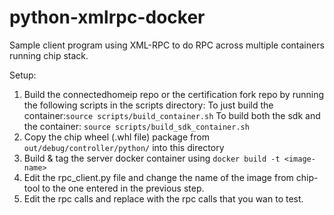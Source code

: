 # python-xmlrpc-docker
Sample client program using XML-RPC to do RPC across multiple containers running chip stack.


Setup:
1. Build the connectedhomeip repo or the certification fork repo by running the following scripts in the scripts directory:
    To just build the container:`source scripts/build_container.sh`
    To build both the sdk and the container: `source scripts/build_sdk_container.sh`
2. Copy the chip wheel (.whl file) package from `out/debug/controller/python/` into this directory
3. Build & tag the server docker container using `docker build -t <image-name>`
4. Edit the rpc_client.py file and change the name of the image from chip-tool to the one entered in the previous step.
5. Edit the rpc calls and replace with the rpc calls that you wan to test. 
